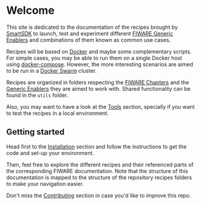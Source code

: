# Welcome

This site is dedicated to the documentation of the recipes brought by
[SmartSDK](https://www.smartsdk.eu) to launch, test and experiment different
[FIWARE Generic Enablers](https://catalogue.fiware.org/enablers) and
combinations of them known as common use cases.

Recipes will be based on [Docker](https://docs.docker.com) and maybe some
complementary scripts. For simple cases, you may be able to run them on a single
Docker host using [docker-compose](https://docs.docker.com/compose/).
However, the more interesting scenarios are aimed to be run in a
[Docker Swarm](https://docs.docker.com/engine/swarm/) cluster.

Recipes are organized in folders respecting the
[FIWARE Chapters](https://www.fiware.org/our-vision/) and
the [Generic Enablers](https://catalogue.fiware.org/enablers) they are aimed
to work with. Shared functionality can be found in the `utils` folder.

Also, you may want to have a look at the [Tools](./tools/readme.md) section,
specially if you want to test the recipes in a local environment.

## Getting started

Head first to the [Installation](./installation.md) section and follow
the instructions to get the code and set-up your environment.

Then, feel free to explore the different recipes and their referenced parts
of the corresponding FIWARE documentation. Note that the structure of this
documentation is mapped to the structure of the repository recipes folders to
make your navigation easier.

Don't miss the [Contributing](./contributing.md) section in case you'd like
to improve this repo.
